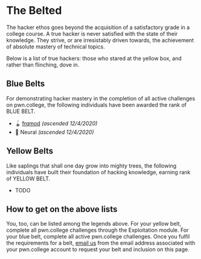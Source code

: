 # The Belted

The hacker ethos goes beyond the acquisition of a satisfactory grade in a college course.
A true hacker is never satisfied with the state of their knowledge.
They strive, or are irresistably driven towards, the achievement of absolute mastery of technical topics.

Below is a list of true hackers: those who stared at the yellow box, and rather than flinching, dove in.

## Blue Belts

For demonstrating hacker mastery in the completion of all active challenges on pwn.college, the following individuals have been awarded the rank of BLUE BELT.

- 🪀 [frqmod](mailto:frqmod@gmail.com) *(ascended 12/4/2020)*
- 🤡 Neural *(ascended 12/4/2020)*

## Yellow Belts

Like saplings that shall one day grow into mighty trees, the following individuals have built their foundation of hacking knowledge, earning rank of YELLOW BELT.

- TODO

## How to get on the above lists

You, too, can be listed among the legends above.
For your yellow belt, complete all pwn.college challenges through the Exploitation module.
For your blue belt, complete all active pwn.college challenges.
Once you fulfil the requirements for a belt, [email us](mailto:pwn-college@asu.edu) from the email address associated with your pwn.college account to request your belt and inclusion on this page.
